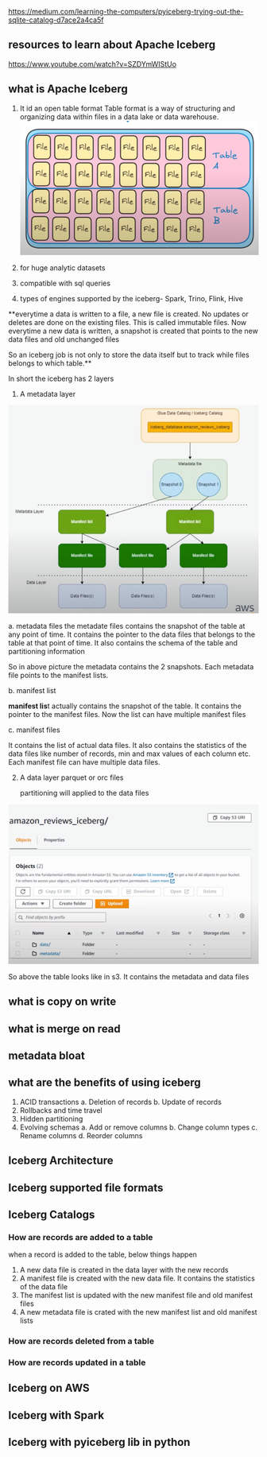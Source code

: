 https://medium.com/learning-the-computers/pyiceberg-trying-out-the-sqlite-catalog-d7ace2a4ca5f

## resources to learn about Apache Iceberg 
https://www.youtube.com/watch?v=SZDYmWIStUo

## what is Apache Iceberg
1. It id an open table format 
   Table format is a way of structuring and organizing data within files in a data lake or data warehouse.
   ![img.png](img.png)

2. for huge analytic datasets
3. compatible with sql queries
4. types of engines supported by the iceberg- Spark, Trino, Flink, Hive

**everytime a data is written to a file, a new file is created. No updates or deletes are done on the existing files. This is called immutable files.
Now everytime a new data is written, a snapshot is created  that points to the new data files and old unchanged files

So an iceberg job is not only to store the data itself  but to track while files belongs to which table.**

In short the iceberg has 2 layers
1. A metadata layer 

![img_2.png](img_2.png)

  a. metadata files
   the metadate files contains the snapshot of the table at any point of time. It contains the pointer to the data files that belongs to the table at that point of time.
    It also contains the schema of the table and partitioning information

So in above picture the metadata contains the 2 snapshots.
Each metadata file points to the manifest lists.

   b. manifest list

**manifest lis**t actually contains the snapshot of the table. 
It contains the pointer to the manifest files. Now the list can have multiple manifest files


   c. manifest files

It contains the list of actual data files. 
It also contains the statistics of the data files like number of records, min and max values of each column etc.
Each manifest file can have multiple data files.



2. A data layer
   parquet or orc files


   partitioning will applied to the data files

![img_1.png](img_1.png)

So above the table looks like in s3. It contains the metadata and data files


## what is copy on write

## what is merge on read

## metadata bloat


## what are the benefits of using iceberg
1. ACID transactions
   a. Deletion of records
   b. Update of records
2. Rollbacks and time travel
3. Hidden partitioning
4. Evolving schemas
   a. Add or remove columns
   b. Change column types
   c. Rename columns
   d. Reorder columns
    

## Iceberg Architecture

## Iceberg supported file formats

## Iceberg Catalogs

### How are records are added to a table

when a record is added to the table, below things happen
1. A new data file is created in the data layer with the new records
2. A manifest file is created with the new data file. It contains the statistics of the data file
3. The manifest list is updated with the new manifest file and old manifest  files
4. A new metadata file is crated with the new manifest list and old manifest lists

### How are records deleted from a table



### How are records updated in a table


## Iceberg on AWS


## Iceberg with Spark

## Iceberg with pyiceberg lib in python